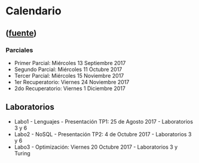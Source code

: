 # Calendario
([fuente](https://campus.exactas.uba.ar/course/view.php?id=1001&section=8))
---
  

### Parciales

  - Primer Parcial: Miércoles 13 Septiembre 2017
  - Segundo Parcial: Miércoles 11 Octubre 2017
  - Tercer Parcial: Miércoles 15 Noviembre 2017
  - 1er Recuperatorio: Viernes 24 Noviembre 2017
  - 2do Recuperatorio: Viernes 1 Diciembre 2017

## Laboratorios

  - Labo1 - Lenguajes - Presentación TP1: 25 de Agosto 2017 - Laboratorios 3 y 6
  - Labo2 - NoSQL - Presentación TP2: 4 de Octubre 2017 - Laboratorios 3 y 6
  - Labo3 - Optimización: Viernes 20 Octubre 2017 - Laboratorios 3 y Turing

